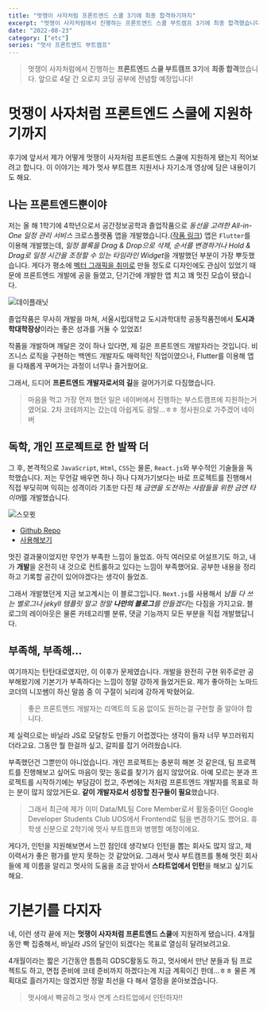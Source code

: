 ```yaml
---
title: "멋쟁이 사자처럼 프론트엔드 스쿨 3기에 최종 합격하기까지"
excerpt: "멋쟁이 사자처럼에서 진행하는 프론트엔드 스쿨 부트캠프 3기에 최종 합격했습니다. 앞으로 4달 간 오로지 코딩 공부에 전념할 예정입니다!"
date: "2022-08-23"
category: ["etc"]
series: "멋사 프론트엔드 부트캠프"
---
```


> 멋쟁이 사자처럼에서 진행하는 **프론트엔드 스쿨 부트캠프 3기**에 **최종 합격**했습니다. 앞으로 4달 간 오로지 코딩 공부에 전념할 예정입니다!

# 멋쟁이 사자처럼 프론트엔드 스쿨에 지원하기까지

후기에 앞서서 제가 어떻게 멋쟁이 사자처럼 프론트엔드 스쿨에 지원하게 됐는지 적어보려고 합니다. 이 이야기는 제가 멋사 부트캠프 지원서나 자기소개 영상에 담은 내용이기도 해요.

## 나는 프론트엔드뿐이야

저는 올 해 1학기에 4학년으로서 공간정보공학과 졸업작품으로 _동선을 고려한 All-in-One 일정 관리 서비스_ 크로스플랫폼 앱을 개발했습니다.([작품 링크](https://uos-urbanscience.org/archives/uos_portfolio/%eb%8f%99%ec%84%a0%ec%9d%84-%ea%b3%a0%eb%a0%a4%ed%95%9c-all-in-one-%ec%9d%bc%ec%a0%95-%ec%8a%a4%ec%bc%80%ec%a4%84%eb%a7%81-%ec%84%9c%eb%b9%84%ec%8a%a4)) 앱은 `Flutter`를 이용해 개발했는데, *일정 블록을 Drag & Drop으로 삭제, 순서를 변경하거나 Hold & Drag로 일정 시간을 조정할 수 있는 타임라인 Widget*을 개발했던 부분이 가장 뿌듯했습니다. 게다가 평소에 [벡터 그래픽을 취미로](https://1drv.ms/u/s!AuUWTcQUIRa42Tzo1RvxZDxGLnDg?e=WgNLnp) 만들 정도로 디자인에도 관심이 있었기 때문에 프론트엔드 개발에 공을 들였고, 단기간에 개발한 앱 치고 꽤 멋진 모습이 됐습니다.

![데이플래닛](../static/img/멋쟁이_사자처럼_프론트엔드_스쿨_3기_최종합격_후기/데이플래닛.jpg)

졸업작품은 무사히 개발을 마쳐, 서울시립대학교 도시과학대학 공동작품전에서 **도시과학대학장상**이라는 좋은 성과를 거둘 수 있었죠!

작품을 개발하며 깨달은 것이 하나 있다면, 제 길은 프론트엔드 개발자라는 것입니다. 비즈니스 로직을 구현하는 백엔드 개발자도 매력적인 직업이였으나, Flutter를 이용해 앱을 다채롭게 꾸며가는 과정이 너무나 즐거웠어요.

그래서, 드디어 **프론트엔드 개발자로서의 길**을 걸어가기로 다짐했습니다.

> 마음을 먹고 가장 먼저 했던 일은 네이버에서 진행하는 부스트캠프에 지원하는거였어요. 2차 코테까지는 갔는데 아쉽게도 광탈...ㅎㅎ 정사원으로 가주겠어 네이버

## 독학, 개인 프로젝트로 한 발짝 더

그 후, 본격적으로 `JavaScript`, `Html`, `CSS`는 물론, `React.js`와 부수적인 기술들을 독학했습니다. 저는 무언갈 배우면 하나 하나 다져가기보다는 바로 프로젝트를 진행해서 직접 부딪히며 익히는 성격이라 기초만 다진 채 *금연을 도전하는 사람들을 위한 금연 타이머*를 개발했습니다.

![스모큇](../static/img/멋쟁이_사자처럼_프론트엔드_스쿨_3기_최종합격_후기/스모큇.png)

- [Github Repo](https://github.com/custardcream98/smoquit)
- [사용해보기](https://custardcream98.github.io/smoquit/)

멋진 결과물이었지만 무언가 부족한 느낌이 들었죠. 아직 여러모로 어설프기도 하고, 내가 **개발**을 온전히 내 것으로 컨트롤하고 있다는 느낌이 부족했어요. 공부한 내용을 정리하고 기록할 공간이 있어야겠다는 생각이 들었죠.

그래서 개발했던게 지금 보고계시는 이 블로그입니다. `Next.js`를 사용해서 *남들 다 쓰는 벨로그나 jekyll 템플릿 말고 정말 **나만의 블로그**를 만들겠다*는 다짐을 가지고요. 블로그의 레이아웃은 물론 카테고리별 분류, 댓글 기능까지 모든 부분을 직접 개발했답니다.

## 부족해, 부족해...

여기까지는 탄탄대로였지만, 이 이후가 문제였습니다. 개발을 완전히 구현 위주로만 공부해왔기에 기본기가 부족하다는 느낌이 정말 강하게 들었거든요. 제가 좋아하는 노마드 코더의 니꼬쌤이 하신 말씀 중 이 구절이 뇌리에 강하게 박혔어요.

> 좋은 프론트엔드 개발자는 리액트의 도움 없이도 원하는걸 구현할 줄 알아야 합니다.

제 실력으로는 바닐라 JS로 모달창도 만들기 어렵겠다는 생각이 들자 너무 부끄러워지더라고요. 그동안 뭘 한걸까 싶고, 갈피를 잡기 어려웠습니다.

부족했던건 그뿐만이 아니었습니다. 개인 프로젝트는 충분히 해본 것 같은데, 팀 프로젝트를 진행해보고 싶어도 마음이 맞는 동료를 찾기가 쉽지 않았어요. 아예 모르는 분과 프로젝트를 시작하기에는 부담감이 컸고, 주변에는 저처럼 프론트엔드 개발자를 목표로 하는 분이 많지 않았거든요. **같이 개발자로서 성장할 친구들이 필요**했습니다.

> 그래서 최근에 제가 이미 Data/ML팀 Core Member로서 활동중이던 Google Developer Students Club UOS에서 Frontend로 팀을 변경하기도 했어요. 휴학생 신분으로 2학기에 멋사 부트캠프와 병행할 예정이에요.

게다가, 인턴을 지원해보면서 느낀 점인데 생각보다 인턴을 뽑는 회사도 많지 않고, 제 이력서가 좋은 평가를 받지 못하는 것 같았어요. 그래서 멋사 부트캠프를 통해 멋진 회사들에 제 이름을 알리고 멋사의 도움을 조금 받아서 **스타트업에서 인턴**을 해보고 싶기도 해요.

# 기본기를 다지자

네, 이런 생각 끝에 저는 **멋쟁이 사자처럼 프론트엔드 스쿨**에 지원하게 됐습니다. 4개월동안 빡 집중해서, 바닐라 JS의 달인이 되겠다는 목표로 열심히 달려보려고요.

4개월이라는 짧은 기간동안 틈틈히 GDSC활동도 하고, 멋사에서 만난 분들과 팀 프로젝트도 하고, 면접 준비에 코테 준비까지 하겠다는게 지금 계획이긴 한데...ㅎㅎ 물론 계획대로 흘러가지는 않겠지만 정말 최선을 다 해서 열정을 쏟아보겠습니다.

> 멋사에서 빡공하고 멋사 연계 스타트업에서 인턴하자!!

